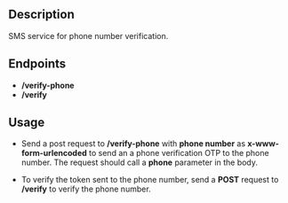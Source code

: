 ## Description

SMS service for phone number verification.

## Endpoints

* **/verify-phone**
* **/verify**

## Usage
* Send a post request to **/verify-phone** with **phone number** as **x-www-form-urlencoded** to send an a phone verification OTP to the phone number. The request should call a **__phone__** parameter in the body.

* To verify the token sent to the phone number, send a **POST** request to **/verify** to verify the phone number.
